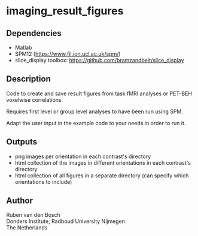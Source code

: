 # imaging_result_figures

## Dependencies
- Matlab
- SPM12 (https://www.fil.ion.ucl.ac.uk/spm/)
- slice_display toolbox: https://github.com/bramzandbelt/slice_display

## Description
Code to create and save result figures from task fMRI analyses or PET-BEH voxelwise correlations.

Requires first level or group level analyses to have been run using SPM.

Adapt the user input in the example code to your needs in order to run it.

## Outputs
- png images per orientation in each contrast's directory
- html collection of the images in different orientations in each contrast's directory
- html collection of all figures in a separate directory (can specify which orientations to include)

## Author
Ruben van den Bosch  
Donders Institute, Radboud University Nijmegen  
The Netherlands
